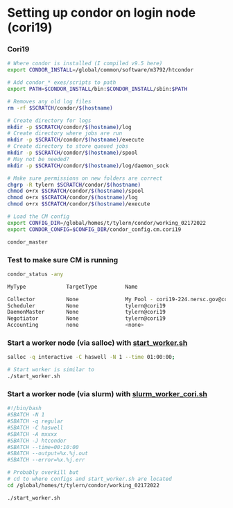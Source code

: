 # Setting up condor on login node (cori19)

### Cori19

```bash
# Where condor is installed (I compiled v9.5 here)
export CONDOR_INSTALL=/global/common/software/m3792/htcondor

# Add condor_* exes/scripts to path
export PATH=$CONDOR_INSTALL/bin:$CONDOR_INSTALL/sbin:$PATH

# Removes any old log files
rm -rf $SCRATCH/condor/$(hostname)

# Create directory for logs
mkdir -p $SCRATCH/condor/$(hostname)/log
# Create directory where jobs are run
mkdir -p $SCRATCH/condor/$(hostname)/execute
# Create directory to store queued jobs
mkdir -p $SCRATCH/condor/$(hostname)/spool
# May not be needed?
mkdir -p $SCRATCH/condor/$(hostname)/log/daemon_sock

# Make sure permissions on new folders are correct
chgrp -R tylern $SCRATCH/condor/$(hostname)
chmod o+rx $SCRATCH/condor/$(hostname)/spool
chmod o+rx $SCRATCH/condor/$(hostname)/log
chmod o+rx $SCRATCH/condor/$(hostname)/execute

# Load the CM config
export CONFIG_DIR=/global/homes/t/tylern/condor/working_02172022
export CONDOR_CONFIG=$CONFIG_DIR/condor_config.cm.cori19

condor_master

```

### Test to make sure CM is running

```bash
condor_status -any

MyType             TargetType         Name

Collector          None               My Pool - cori19-224.nersc.gov@cori19
Scheduler          None               tylern@cori19
DaemonMaster       None               tylern@cori19
Negotiator         None               tylern@cori19
Accounting         none               <none>
```


### Start a worker node (via salloc) with [start_worker.sh](start_worker.sh)

```bash
salloc -q interactive -C haswell -N 1 --time 01:00:00;

# Start worker is similar to
./start_worker.sh
```

### Start a worker node (via slurm) with [slurm_worker_cori.sh](slurm_worker_cori.sh)

```bash
#!/bin/bash
#SBATCH -N 1
#SBATCH -q regular
#SBATCH -C haswell
#SBATCH -A mxxxx
#SBATCH -J htcondor
#SBATCH --time=00:10:00
#SBATCH --output=%x.%j.out
#SBATCH --error=%x.%j.err

# Probably overkill but
# cd to where configs and start_worker.sh are located
cd /global/homes/t/tylern/condor/working_02172022

./start_worker.sh

```